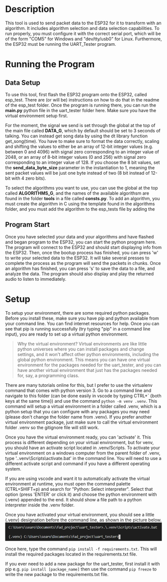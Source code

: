 # Description
This tool is used to send packet data to the ESP32 for it to transform with an algorithm.
It includes algorithm selection and data selection capabilities. To run properly,
you must configure it with the correct serial port, which will be of the form "COM5" for Windows
and "dev/tty/usb0" for Linux. Furthermore, the ESP32 must be running the UART_Tester program.

# Running the Program
## Data Setup
To use this tool, first flash the ESP32 program onto the ESP32, called esp_test. There are (or will be)
instructions on how to do that in the readme of the esp_test folder. Once the program is running there,
you can run the **main.py** python file in the uart_tester folder here. Make sure you have the virtual
environment setup first.

For the moment, the signal we send is set through the global at the top of the main file called **DATA_G**,
which by default should be set to 3 seconds of talking. You can instead get song data by using the dt library 
function get_song(time). You have to make sure to format the data correctly, scaling and shifting the values to
 either be an array of 12-bit integer values (e.g. between 0 and 4096) with signal zero corresponding
to an integer value of 2048, or an array of 8-bit integer values (0 and 256) with signal zero corresponding to
an integer value of 128. If you choose the 8 bit values, set the **send_data_byte_size** parameter in the instantiation
to 1, meaning the sent packet values will be just one byte instead of two (8 bit instead of 12-bit with 4 zero bits).

To select the algorithms you want to use, you can use the global at the top called **ALGORITHMS_G**, and the names of 
the available algorithsm are found in the folder **tools** in a file called **consts.py**. To add an algorithm,
you must create the algorithm in C using the template found in the algorithms folder, and you must add the algorithm
to the esp_tests file by adding the 

## Program Start
Once you have selected your data and your algorithms and have flashed and began program to the ESP32, you can start
the python program here. The program will connect to the ESP32 and should start displaying info from the ESP32.
Then, once the bootup process has finished, you can press 'w' to write your selected data to the ESP32. It will take
several presses to complete the process as the program will send the packets in chunks. Once an algorithm has
finished, you can press 's' to save the data to a file, and analyze the data. The program should also display and
play the returned audio to listen to immediately. 

# Setup
To setup your environment, there are some required python packages. Before you install these, make sure
you have pip and python available from your command line. You can find internet resources for help.
Once you can see that pip is running successfully (try typing "pip" in a command line input), you
are ready to set up a virtual python environment. 

> Why the virtual environment? Virtual environments are like little python universes 
where you can install packages and change settings, and it won't
affect other python environments, including the global python environment. This means you can have
one virtual environment for the packages needed for the uart_tester, and you can have another virtual
environment that just has the packages needed for, say, a programming class.

There are many tutorials online for this, but I prefer to use the virtualenv command that comes with
python version 3. Go to a command line and navigate to this folder (can be done easily in vscode by 
typing CTRL+\` {both keys at the same time}) and use the command `python -m venv .venv`. This command will 
setup a virtual environment in a folder called .venv, which is a python setup that you can configure with 
any packages you may need (please don't change the folder name from .venv). If you prefer another 
virtual environment package, just make sure to call the virtual environment folder .venv so the gitignore 
file will still work. 

Once you have the virtual environment ready, you can 'activate' it. This 
process is different depending on your virtual environment, but for venv, you should have an activate 
script located in .venv/Scripts. To activate your virtual environment on a windows computer from the 
parent folder of .venv, type '.\.venv\Scripts\activate.bat' in the command line. You will need
to use a different activate script and command if you have a different operating system. 

If you are using vscode and want it to automatically activate the virtual environment at runtime, 
you must open the command palette (CTRL+SHIFT+p) and search for "Python: Select interpreter". 
Select that option (press 'ENTER' or click it) and choose the python environment with (.venv) 
appended to the end. It should show a file path to a python interpreter inside the .venv folder.

Once you have activated your virtual environment, you should see a little 
(.venv) designation before the command line, as shown in the picture below.
![Picture of command line](./pics/command_line_venv.png)

Once here, type the command `pip install -f requirements.txt`. This will install the required
packages located in the requirements.txt file.

If you ever need to add a new package for the uart_tester, first install it with pip e.g.
`pip install [package_name]` then use the command `pip freeze` to write the new package to
the requirements.txt file.